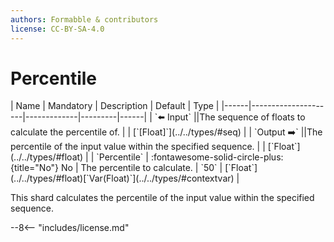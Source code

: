 ```yaml
---
authors: Formabble & contributors
license: CC-BY-SA-4.0
---
```



# Percentile

<div class="sh-parameters" markdown="1">
| Name | Mandatory | Description | Default | Type |
|------|---------------------|-------------|---------|------|
| `⬅️ Input` ||The sequence of floats to calculate the percentile of. | | [`[Float]`](../../types/#seq) |
| `Output ➡️` ||The percentile of the input value within the specified sequence. | | [`Float`](../../types/#float) |
| `Percentile` | :fontawesome-solid-circle-plus:{title="No"} No  | The percentile to calculate. | `50` | [`Float`](../../types/#float)[`Var(Float)`](../../types/#contextvar) |

</div>

This shard calculates the percentile of the input value within the specified sequence.

--8<-- "includes/license.md"

